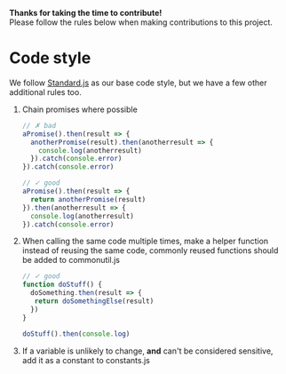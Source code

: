 **Thanks for taking the time to contribute!**  
Please follow the rules below when making contributions to this project.

# Code style
We follow [Standard.js](https://standardjs.com/) as our base code style, but we have a few other additional rules too.

1. Chain promises where possible
    ```js
    // ✗ bad
    aPromise().then(result => {
      anotherPromise(result).then(anotherresult => {
        console.log(anotherresult)
      }).catch(console.error)
    }).catch(console.error)
    ```
    ```js
    // ✓ good
    aPromise().then(result => {
      return anotherPromise(result)
    }).then(anotherresult => {
      console.log(anotherresult)
    }).catch(console.error)
    ```
2. When calling the same code multiple times, make a helper function instead of reusing the same code, commonly reused functions should be added to commonutil.js
    ```js
    // ✓ good
    function doStuff() {
      doSomething.then(result => {
       return doSomethingElse(result)
      })
    }
    
    doStuff().then(console.log)
    ```
3. If a variable is unlikely to change, **and** can't be considered sensitive, add it as a constant to constants.js

